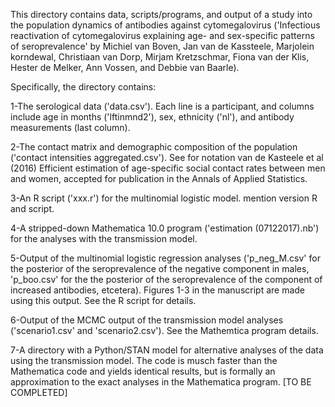This directory contains data, scripts/programs, and output of a study into the population dynamics of antibodies against cytomegalovirus ('Infectious reactivation of cytomegalovirus explaining age- and sex-specific patterns of seroprevalence' by Michiel van Boven, Jan van de Kassteele, Marjolein korndewal, Christiaan van Dorp, Mirjam Kretzschmar, Fiona van der Klis, Hester de Melker, Ann Vossen, and Debbie van Baarle).

Specifically, the directory contains:

1-The serological data ('data.csv'). Each line is a participant, and columns include age in months ('lftinmnd2'), sex, ethnicity ('nl'), and antibody measurements (last column).

2-The contact matrix and demographic composition of the population ('contact intensities aggregated.csv'). See for notation van de Kasteele et al (2016) Efficient estimation of age-specific social contact rates between men and women, accepted for publication in the Annals of Applied Statistics.

3-An R script ('xxx.r') for the multinomial logistic model. mention version R and script.

4-A stripped-down Mathematica 10.0 program ('estimation (07122017).nb') for the analyses with the transmission model.  

5-Output of the multinomial logistic regression analyses ('p_neg_M.csv' for the posterior of the seroprevalence of the negative component in males, 'p_boo.csv' for the the posterior of the seroprevalence of the component of increased antibodies, etcetera). Figures 1-3 in the manuscript are made using this output. See the R script for details.

6-Output of the MCMC output of the transmission model analyses ('scenario1.csv' and 'scenario2.csv'). See the Mathemtica program details.

7-A directory with a Python/STAN model for alternative analyses of the data using the transmission model. The code is musch faster than the Mathematica code and yields identical results, but is formally an approximation to the exact analyses in the Mathematica program. [TO BE COMPLETED]

